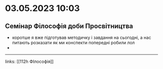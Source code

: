 # 03.05.2023 10:03

## Семінар Філософія доби Просвітництва

- коротше я вже підготував методичку і завдання на сьогодні, а нас питають розказати як ми конспекти попередні робили лол
-



---

links: [[112h ФІлософія]]

